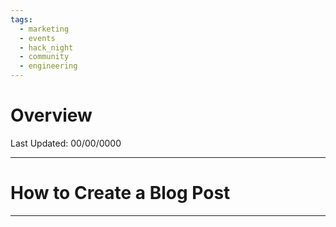 ```yaml
---
tags:
  - marketing
  - events
  - hack_night
  - community
  - engineering
---
```

# Overview
Last Updated: 00/00/0000

-----
# How to Create a Blog Post

-----
